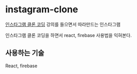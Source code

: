# instagram-clone

[인스타그램 클론 코딩](https://www.youtube.com/watch?v=f7T48W0cwXM&t=9s) 강의를 들으면서 따라만드는 인스타그램

인스타그램 클론 코딩을 하면서 react, firebase 사용법을 익혀본다.

## 사용하는 기술

React, firebase
